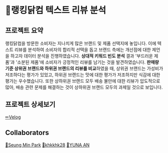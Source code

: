 # 🍗랭킹닭컴 텍스트 리뷰 분석

## 프로젝트 요약
랭킹닭컴을 방문한 소비자는 지나치게 많은 브랜드 및 제품 선택지에 놓입니다. 이에 텍스트 리뷰를 분석하여 소비자의 합리적 선택을 돕고 브랜드 측에는 개선점에 대한 제언을 하고자 데이터 분석을 진행하였습니다. **상대적 키워드 빈도 분석** 결과 '부드러운 제품'과 '소분된 제품'에 소비자가 긍정적인 리뷰를 남기는 것을 발견하였습니다. **판매량 기준 상위권 브랜드와 하위권 브랜드의 리뷰를 비교**하였을 때, 상위권 브랜드는 가성비가 저조하다는 평가가 있었고, 하위권 브랜드는 맛에 대한 평가가 저조하지만 식감에 대한 평가는 우수했습니다. 또한 상하위권 브랜드 모두 배송 불만에 대한 리뷰가 압도적으로 많아, 배송 관련 문제를 해결하는 것이 상하위권 브랜드 모두의 과제일 것으로 보입니다.

## 프로젝트 상세보기
[✏Velog](https://velog.io/@pompom_33/%EB%9E%AD%ED%82%B9%EB%8B%AD%EC%BB%B4-%EC%A0%9C%ED%92%88-%EB%A6%AC%EB%B7%B0-%EB%B6%84%EC%84%9D)

## Collaborators
[👾Seung Min Park](https://github.com/1mlucky1)
[👾khkkhk28](https://github.com/khkkhk28)
[👾YUNA AN](https://github.com/pompom33)
